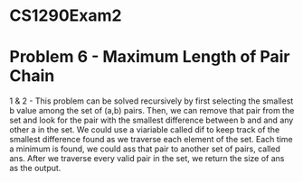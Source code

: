 # CS1290Exam2

# Problem 6 - Maximum Length of Pair Chain

1 & 2 - This problem can be solved recursively by first selecting the smallest b value among the set of (a,b) pairs. Then, we can remove that pair from the set and look for the pair with the smallest difference between b and and any other a in the set. We could use a viariable called dif to keep track of the smallest difference found as we traverse each element of the set. Each time a minimum is found, we could ass that pair to another set of pairs, called ans. After we traverse every valid pair in the set, we return the size of ans as the output.

